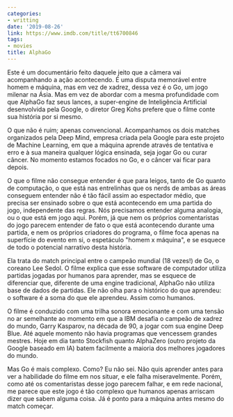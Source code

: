 ```yaml
---
categories:
- writting
date: '2019-08-26'
link: https://www.imdb.com/title/tt6700846
tags:
- movies
title: AlphaGo
---
```


Este é um documentário feito daquele jeito que a câmera vai acompanhando a ação acontecendo. É uma disputa memorável entre homem e máquina, mas em vez de xadrez, dessa vez é o Go, um jogo milenar na Ásia. Mas em vez de abordar com a mesma profundidade com que AlphaGo faz seus lances, a super-engine de Inteligência Artificial desenvolvida pela Google, o diretor Greg Kohs prefere que o filme conte sua história por si mesmo.

O que não é ruim; apenas convencional. Acompanhamos os dois matches organizados pela Deep Mind, empresa criada pela Google para este projeto de Machine Learning, em que a máquina aprende através de tentativa e erro e à sua maneira qualquer lógica ensinada, seja jogar Go ou curar câncer. No momento estamos focados no Go, e o câncer vai ficar para depois.

O que o filme não consegue entender é que para leigos, tanto de Go quanto de computação, o que está nas entrelinhas que os nerds de ambas as áreas conseguem entender não é tão fácil assim ao espectador médio, que precisa ser ensinado sobre o que está acontecendo em uma partida do jogo, independente das regras. Nós precisamos entender alguma analogia, ou o que está em jogo aqui. Porém, já que nem os próprios comentaristas do jogo parecem entender de fato o que está acontecendo durante uma partida, e nem os próprios criadores do programa, o filme foca apenas na superfície do evento em si, o espetáculo "homem x máquina", e se esquece de todo o potencial narrativo desta história.

Ela trata do match principal entre o campeão mundial (18 vezes!) de Go, o coreano Lee Sedol. O filme explica que esse software de computador utiliza partidas jogadas por humanos para aprender, mas se esquece de diferenciar que, diferente de uma engine tradicional, AlphaGo não utiliza base de dados de partidas. Ele não olha para o histórico do que aprendeu: o software é a soma do que ele aprendeu. Assim como humanos.

O filme é conduzido com uma trilha sonora emocionante e com uma tensão no ar semelhante ao momento em que a IBM desafia o campeão de xadrez do mundo, Garry Kasparov, na década de 90, a jogar com sua engine Deep Blue. Até aquele momento não havia programas que vencessem grandes mestres. Hoje em dia tanto Stockfish quanto AlphaZero (outro projeto da Google baseado em IA) batem facilmente a maioria dos melhores jogadores do mundo.

Mas Go é mais complexo. Como? Eu não sei. Não quis aprender antes para ver a habilidade do filme em nos situar, e ele falha miseravelmente. Porém, como até os comentaristas desse jogo parecem falhar, e em rede nacional, me parece que este jogo é tão complexo que humanos apenas arriscam dizer que sabem alguma coisa. Já é ponto para a máquina antes mesmo do match começar.

